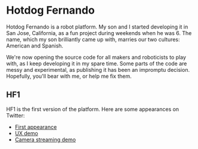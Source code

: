 # Hotdog Fernando

Hotdog Fernando is a robot platform. My son and I started developing it in San Jose, California, as a fun project during weekends when he was 6.
The name, which my son brilliantly came up with, marries our two cultures: American and Spanish.

We're now opening the source code for all makers and roboticists to play with, as I keep developing it in my spare time.
Some parts of the code are messy and experimental, as publishing it has been an impromptu decision. Hopefully, you'll bear with me, or help me fix them.

## HF1
HF1 is the first version of the platform. Here are some appearances on Twitter:

* [First appearance](https://twitter.com/uavster/status/1661831263244922880?s=20)
* [UX demo](https://twitter.com/uavster/status/1667310007136780288?s=20)
* [Camera streaming demo](https://twitter.com/uavster/status/1666214240800350208?s=20)
